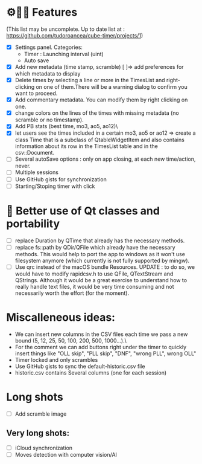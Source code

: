 # ⚙️👨‍💻 Features
(This list may be uncomplete. Up to date list at : https://github.com/tudoroancea/cube-timer/projects/1)
- [x] Settings panel. Categories:
  - Timer : Launching interval (uint)
  - Auto save
- [x] Add new metadata (time stamp, scramble)
[ ]=> add preferences for which metadata to display
- [x] Delete times by selecting a line or more in the TimesList and right-clicking on one of them.There will be a
warning dialog to confirm you want to proceed.
- [x] Add commentary metadata. You can modify them by right clicking on one.
- [x] change colors on the lines of the times with missing metadata (no scramble or no timestamp).
- [x] Add PB stats (best time, mo3, ao5, ao12)\
- [x] let users see the times included in a certain mo3, ao5 or ao12 => create a class Time that is a subclass of
QtableWidgetItem and also contains information about its row in the TimesList table and in the csv::Document.
- [ ] Several autoSave options : only on app closing, at each new time/action, never.
- [ ] Multiple sessions
- [ ] Use GitHub gists for synchronization
- [ ] Starting/Stoping timer with click

# 🛫 Better use of Qt classes and portability
- [ ] replace Duration by QTime that already has the necessary methods.
- [ ] replace fs::path by QDir/QFile which already have the necessary methods. This would help to port the app to 
windows as it won't use filesystem anymore (which currently is not fully supported by mingw).
- [ ] Use qrc instead of the macOS bundle Resources. UPDATE : to do so, we would have to modify rapidcsv.h to use
QFile, QTextStream and QStrings. Although it would be a great exercise to understand how to really handle text files,
it would be very time consuming and not necessarily worth the effort (for the moment).

# Miscalleneous ideas:
- We can insert new columns in the CSV files each time we pass a new bound (5, 12, 25, 50, 100, 200, 500, 1000…).\
- For the comment we can add buttons right under the timer to quickly insert things like "OLL skip", "PLL skip", "DNF", "wrong PLL", wrong OLL"
- Timer locked and only scrambles
- Use GitHub gists to sync the default-historic.csv file
- historic.csv contains Several columns (one for each session)

# Long shots
- [ ] Add scramble image
## Very long shots:
- [ ] iCloud synchronization
- [ ] Moves detection with computer vision/AI
